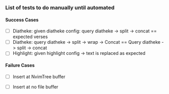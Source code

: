 ### List of tests to do manually until automated

#### Success Cases

- [ ] Diatheke: given diatheke config: query diatheke -> split -> concat == expected verses
- [ ] Diatheke: query diatheke -> split -> wrap -> Concat == Query diatheke -> split -> concat
- [ ] Highlight: given highlight config -> text is replaced as expected

#### Failure Cases

- [ ] Insert at NvimTree buffer
- [ ] Insert at no file buffer

